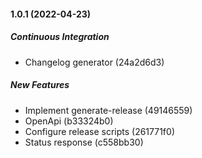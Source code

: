 #### 1.0.1 (2022-04-23)

##### Continuous Integration

*  Changelog generator (24a2d6d3)

##### New Features

*  Implement generate-release (49146559)
*  OpenApi (b33324b0)
*  Configure release scripts (261771f0)
*  Status response (c558bb30)

